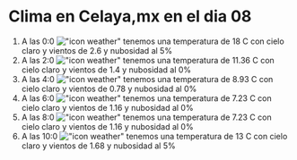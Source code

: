 # Clima en Celaya,mx en el dia 08

1. A las 0:0 !["icon weather"](http://openweathermap.org/img/w/02n.png) tenemos una temperatura de 18 C con cielo claro y  vientos de 2.6 y nubosidad al 5%
1. A las 2:0 !["icon weather"](http://openweathermap.org/img/w/01n.png) tenemos una temperatura de 11.36 C con cielo claro y  vientos de 1.4 y nubosidad al 0%
1. A las 4:0 !["icon weather"](http://openweathermap.org/img/w/01n.png) tenemos una temperatura de 8.93 C con cielo claro y  vientos de 0.78 y nubosidad al 0%
1. A las 6:0 !["icon weather"](http://openweathermap.org/img/w/01n.png) tenemos una temperatura de 7.23 C con cielo claro y  vientos de 1.16 y nubosidad al 0%
1. A las 8:0 !["icon weather"](http://openweathermap.org/img/w/01d.png) tenemos una temperatura de 7.23 C con cielo claro y  vientos de 1.16 y nubosidad al 0%
1. A las 10:0 !["icon weather"](http://openweathermap.org/img/w/02d.png) tenemos una temperatura de 13 C con cielo claro y  vientos de 1.68 y nubosidad al 5%
